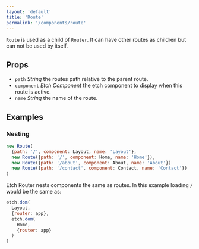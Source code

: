 ```yaml
---
layout: 'default'
title: 'Route'
permalink: '/components/route'
---
```


`Route` is used as a child of `Router`. It can have other routes as children but can not be used by itself.

## Props

 - `path` _String_ the routes path relative to the parent route.
 - `component` _Etch Component_ the etch component to display when this route is active.
 - `name` _String_ the name of the route.

## Examples

### Nesting

```javascript
new Route(
  {path: '/', component: Layout, name: 'Layout'},
  new Route({path: '/', component: Home, name: 'Home'}),
  new Route({path: '/about', component: About, name: 'About'})
  new Route({path: '/contact', component: Contact, name: 'Contact'})
)
```

Etch Router nests components the same as routes. In this example loading `/` would be the same as:

```javascript
etch.dom(
  Layout,
  {router: app},
  etch.dom(
    Home,
    {router: app}
  )
)
```
